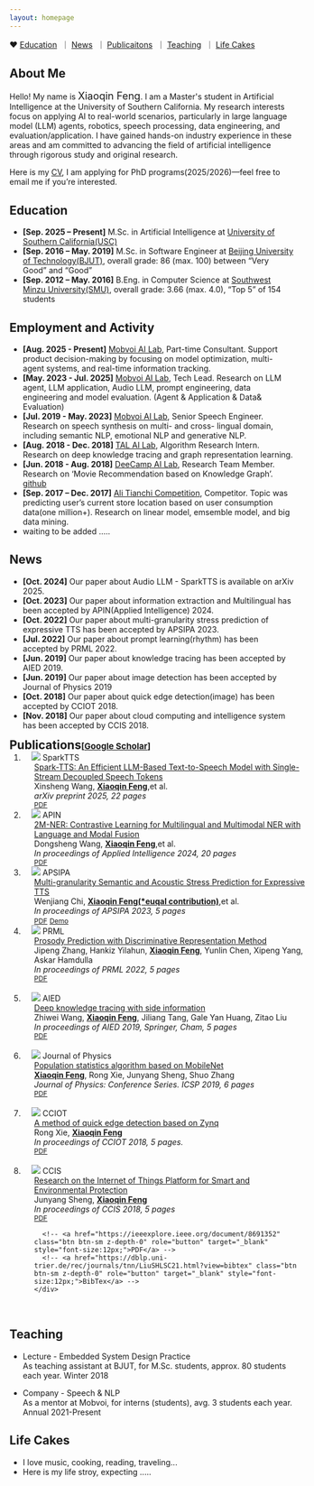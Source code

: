 ```yaml
---
layout: homepage
---
```

&#x2665; [Education](#education)  &nbsp;｜ [News](#news)  &nbsp;｜ [Publicaitons](#publications) &nbsp;｜ [Teaching](#teaching) &nbsp;｜ [Life Cakes](#life)

## <span id='about'>About Me</span>
<p align="justify">

Hello! My name is <font size=4px>Xiaoqin Feng</font>. I am a Master's student in Artificial Intelligence at the University of Southern California. My research interests focus on applying AI to real-world scenarios, particularly in large language model (LLM) agents, robotics, speech processing, data engineering, and evaluation/application. I have gained hands-on industry experience in these areas and am committed to advancing the field of artificial intelligence through rigorous study and original research.</p>
Here is my [CV](https://xqfeng-josie.github.io/resume/xiaoqin_cv.pdf), I am applying for PhD programs(2025/2026)—feel free to email me if you’re interested.
<!-- **<font color=red>&#x1F4EC;I am applying for M.S. or MBA in computer science. </font>**Here is my [CV](https://xqfeng-josie.github.io/resume/xiaoqin_cv.pdf) and my [personal research statement](https://xqfeng-josie.github.io/resume/PS/xiaoqin-ps-general.pdf). -->

<!-- ## <span id='interests'>Research Interests</span>   

- **Natural Language Processing:** natural language understanding, semantic analysis, knowledge acquisition, 
information extraction, information representation, and their practical application. 
- **Machine Learning:** robust learning, unsupervised learning or semi-supervised learning, transfer learning.
- **Data Science:** data mining, dataset construction. -->
<!--
<strong style="color:#e74d3c; font-weight:600">I am looking for a postdoc or research scientist position in the US and EU. I would appreciate a ping if you see a job I might fit.</strong>
-->

## <span id='education'>Education</span>   
- **[Sep. 2025 –  Present]** M.Sc. in Artificial Intelligence at [University of Southern California(USC)](https://english.bjut.edu.cn/)
- **[Sep. 2016 –  May. 2019]** M.Sc. in Software Engineer at [Beijing University of Technology(BJUT)](https://english.bjut.edu.cn/), overall grade: 86 (max. 100) between “Very Good” and “Good”
- **[Sep. 2012 – May. 2016]** B.Eng. in Computer Science at [Southwest Minzu University(SMU)](https://english.swun.edu.cn/), overall grade: 3.66 (max. 4.0), “Top 5” of 154 students

## <span id='activity'>Employment and Activity</span>   
- **[Aug. 2025 - Present]** [Mobvoi AI Lab](https://www.mobvoi.com/us), Part-time Consultant. Support product decision-making by focusing on model optimization, multi-agent systems, and real-time information tracking.
- **[May. 2023 - Jul. 2025]** [Mobvoi AI Lab](https://www.mobvoi.com/us), Tech Lead. Research on LLM agent, LLM application, Audio LLM, prompt engineering, data engineering and model evaluation. (Agent & Application & Data& Evaluation)
- **[Jul. 2019 - May. 2023]** [Mobvoi AI Lab](https://www.mobvoi.com/us), Senior Speech Engineer. Research on speech synthesis on multi- and cross- lingual domain, including semantic NLP, emotional NLP and generative NLP.
- **[Aug. 2018 - Dec. 2018]** [TAL AI Lab](https://en.100tal.com/), Algorithm Research Intern. Research on deep knowledge tracing and graph representation learning.
- **[Jun. 2018 - Aug. 2018]** [DeeCamp AI Lab](https://deecamp.com/#/home), Research Team Member. Research on ‘Movie Recommendation based on Knowledge Graph’. [github](https://github.com/XqFeng-Josie/Recommender-System-RS/tree/master/deecamp2018)
- **[Sep. 2017 – Dec. 2017]** [Ali Tianchi Competition](https://tianchi.aliyun.com/competition/entrance/231620/information), Competitor. Topic was predicting user’s current store location based on user consumption data(one million+). Research on linear model, emsemble model, and big data mining.
- waiting to be added .....

## <span id='news'>News</span>  
- **[Oct. 2024]** Our paper about Audio LLM - SparkTTS is available on arXiv 2025.
- **[Oct. 2023]** Our paper about information extraction and Multilingual has been accepted by APIN(Applied Intelligence) 2024.
- **[Oct. 2022]** Our paper about multi-granularity stress prediction of expressive TTS has been accepted by APSIPA 2023.
- **[Jul. 2022]** Our paper about prompt learning(rhythm) has been accepted by PRML 2022.
- **[Jun. 2019]** Our paper about knowledge tracing has been accepted by AIED 2019.
- **[Jun. 2019]** Our paper about image detection has been accepted by Journal of Physics 2019
- **[Oct. 2018]** Our paper about quick edge detection(image) has been accepted by CCIOT 2018.
- **[Nov. 2018]** Our paper about cloud computing and intelligence system has been accepted by CCIS 2018.

<h2 id="publications" style="margin: 2px 0px -15px;"><span id='publications'>Publications</span><temp style="font-size:15px;">[</temp><a href="https://scholar.google.com/citations?user=-rW26N0AAAAJ" target="_blank" style="font-size:15px;">Google Scholar</a><temp style="font-size:15px;">]</temp></h2>

<div class="publications">
<ol class="bibliography">




<li>
<div class="pub-row">
  <div class="col-sm-3 abbr" style="position: relative;padding-right: 15px;padding-left: 15px;">
    <img src="/assets/img/SparkTTS.jpg" class="teaser img-fluid z-depth-1">
            <abbr class="badge">SparkTTS</abbr>
  </div>
  <div id="peng2021copo" class="col-sm-9" style="position: relative;width: 100%;padding-right: 15px;padding-left: 20px;">
      <div class="title"> <a href="https://arxiv.org/pdf/2503.01710"> Spark-TTS: An Efficient LLM-Based Text-to-Speech Model with
Single-Stream Decoupled Speech Tokens </a></div>
      <div class="author">
        Xinsheng Wang, <strong><u>Xiaoqin Feng</u></strong>,et al.
      </div>
      <div class="periodical"><em>arXiv preprint 2025, 22 pages</em>
      </div>
    <div class="links">
      <a href="https://arxiv.org/pdf/2503.01710" class="btn btn-sm z-depth-0" role="button" target="_blank" style="font-size:12px;">PDF</a>
      <!-- <a href="https://github.com/yaoyao-liu/meta-transfer-learning" class="btn btn-sm z-depth-0" role="button" target="_blank" style="font-size:12px;">Code</a>
      <a href="https://bibliography.yliu.de/TPAMI22.txt" class="btn btn-sm z-depth-0" role="button" target="_blank" style="font-size:12px;">BibTex</a> -->
    </div>
  </div>
</div>
</li>


<li>
<div class="pub-row">
  <div class="col-sm-3 abbr" style="position: relative;padding-right: 15px;padding-left: 15px;">
    <img src="/assets/img/APIN_2024.jpg" class="teaser img-fluid z-depth-1">
            <abbr class="badge">APIN</abbr>
  </div>
  <div id="peng2021copo" class="col-sm-9" style="position: relative;width: 100%;padding-right: 15px;padding-left: 20px;">
      <div class="title"> <a href="https://arxiv.org/pdf/2404.17122v1"> 2M-NER: Contrastive Learning for Multilingual and Multimodal NER with Language and Modal Fusion </a></div>
      <div class="author">
        Dongsheng Wang, <strong><u>Xiaoqin Feng</u></strong>,et al.
      </div>
      <div class="periodical"><em>In proceedings of Applied Intelligence 2024, 20 pages</em>
      </div>
    <div class="links">
      <a href="https://arxiv.org/pdf/2404.17122v1" class="btn btn-sm z-depth-0" role="button" target="_blank" style="font-size:12px;">PDF</a>
      <!-- <a href="https://github.com/yaoyao-liu/meta-transfer-learning" class="btn btn-sm z-depth-0" role="button" target="_blank" style="font-size:12px;">Code</a>
      <a href="https://bibliography.yliu.de/TPAMI22.txt" class="btn btn-sm z-depth-0" role="button" target="_blank" style="font-size:12px;">BibTex</a> -->
    </div>
  </div>
</div>
</li>


<li>
<div class="pub-row">
  <div class="col-sm-3 abbr" style="position: relative;padding-right: 15px;padding-left: 15px;">
    <img src="/assets/img/APSIPA2023.png" class="teaser img-fluid z-depth-1">
            <abbr class="badge">APSIPA</abbr>
  </div>
  <div id="peng2021copo" class="col-sm-9" style="position: relative;width: 100%;padding-right: 15px;padding-left: 20px;">
      <div class="title"><a href="https://xqfeng-josie.github.io/resume/publications/APSIPA2023.pdf">Multi-granularity Semantic and Acoustic Stress Prediction for Expressive TTS </a></div>
      <div class="author">
        Wenjiang Chi, <strong><u>Xiaoqin Feng(*euqal contribution)</u></strong>,et al.
      </div>
      <div class="periodical"><em>In proceedings of APSIPA 2023, 5 pages</em>
      </div>
    <div class="links">
      <a href="https://xqfeng-josie.github.io/resume/publications/APSIPA2023.pdf" class="btn btn-sm z-depth-0" role="button" target="_blank" style="font-size:12px;">PDF</a>
      <a href="https://xqfeng-josie.github.io/stress/" class="btn btn-sm z-depth-0" role="button" target="_blank" style="font-size:12px;">Demo</a>
      <!-- <a href="https://github.com/yaoyao-liu/meta-transfer-learning" class="btn btn-sm z-depth-0" role="button" target="_blank" style="font-size:12px;">Code</a>
      <a href="https://bibliography.yliu.de/TPAMI22.txt" class="btn btn-sm z-depth-0" role="button" target="_blank" style="font-size:12px;">BibTex</a> -->
    </div>
  </div>
</div>
</li>



<li>
<div class="pub-row">
  <div class="col-sm-3 abbr" style="position: relative;padding-right: 15px;padding-left: 15px;">
    <img src="/assets/img/prompt2022.png" class="teaser img-fluid z-depth-1">
            <abbr class="badge">PRML</abbr>
  </div>
  <div id="peng2021copo" class="col-sm-9" style="position: relative;width: 100%;padding-right: 15px;padding-left: 20px;">
      <div class="title"><a href="https://xqfeng-josie.github.io/resume/publications/PRML2022.pdf">Prosody Prediction with Discriminative Representation Method</a></div>
      <div class="author">
        Jipeng Zhang, Hankiz Yilahun, <strong><u>Xiaoqin Feng</u></strong>, Yunlin Chen, Xipeng Yang, Askar Hamdulla
      </div>
      <div class="periodical"><em>In proceedings of PRML 2022, 5 pages</em>
      </div>
    <div class="links">
    <a href="https://xqfeng-josie.github.io/resume/publications/PRML2022.pdf" class="btn btn-sm z-depth-0" role="button" target="_blank" style="font-size:12px;">PDF</a>
      <!-- <a href="https://ieeexplore.ieee.org/abstract/document/9882251" class="btn btn-sm z-depth-0" role="button" target="_blank" style="font-size:12px;">PDF</a> -->
      <!-- <a href="https://github.com/yaoyao-liu/meta-transfer-learning" class="btn btn-sm z-depth-0" role="button" target="_blank" style="font-size:12px;">Code</a>
      <a href="https://bibliography.yliu.de/TPAMI22.txt" class="btn btn-sm z-depth-0" role="button" target="_blank" style="font-size:12px;">BibTex</a> -->
    </div>
  </div>
</div>
</li>

<br>
  
<li>
<div class="pub-row">
  <div class="col-sm-3 abbr" style="position: relative;padding-right: 15px;padding-left: 15px;">
    <img src="/assets/img/knowledge2019.png" class="teaser img-fluid z-depth-1">
            <abbr class="badge">AIED</abbr>
  </div>
  <div id="peng2021copo" class="col-sm-9" style="position: relative;width: 100%;padding-right: 15px;padding-left: 20px;">
      <div class="title"><a href="https://arxiv.org/pdf/1909.00372.pdf">Deep knowledge tracing with side information</a></div>
      <div class="author">
        Zhiwei Wang, <strong><u>Xiaoqin Feng</u></strong>, Jiliang Tang, Gale Yan Huang, Zitao Liu</div>
      <div class="periodical"><em>In proceedings of AIED 2019, Springer, Cham, 5 pages</em>
      </div>
    <div class="links">
      <a href="https://arxiv.org/pdf/1909.00372.pdf" class="btn btn-sm z-depth-0" role="button" target="_blank" style="font-size:12px;">PDF</a>
      <!-- <a href="https://gitlab.mpi-klsb.mpg.de/yaoyaoliu/rmm/" class="btn btn-sm z-depth-0" role="button" target="_blank" style="font-size:12px;">Code</a>
      <a href="https://class-il.mpi-inf.mpg.de/rmm/" class="btn btn-sm z-depth-0" role="button" target="_blank" style="font-size:12px;">Project Page</a>
      <a href="https://bibliography.yliu.de/NeurIPS21.txt" class="btn btn-sm z-depth-0" role="button" target="_blank" style="font-size:12px;">BibTex</a> -->
    </div>
  </div>
</div>
</li>
<br>


<li>
<div class="pub-row">
  <div class="col-sm-3 abbr" style="position: relative;padding-right: 15px;padding-left: 15px;">
    <img src="/assets/img/mobilenet2018.png" class="teaser img-fluid z-depth-1">
            <abbr class="badge">Journal of Physics</abbr>
  </div>
  <div id="peng2021copo" class="col-sm-9" style="position: relative;width: 100%;padding-right: 15px;padding-left: 20px;">
      <div class="title"><a href="https://iopscience.iop.org/article/10.1088/1742-6596/1237/2/022045/pdf">Population statistics algorithm based on MobileNet</a></div>
      <div class="author"><strong><u>Xiaoqin Feng</u></strong>, Rong Xie, Junyang Sheng, Shuo Zhang</div>
      <div class="periodical"><em>Journal of Physics: Conference Series. ICSP 2019, 6 pages</em>
      </div>
    <div class="links">
      <a href="https://iopscience.iop.org/article/10.1088/1742-6596/1237/2/022045/pdf" class="btn btn-sm z-depth-0" role="button" target="_blank" style="font-size:12px;">PDF</a>
      <!-- <a href="https://github.com/xinzheli1217/learning-to-self-train" class="btn btn-sm z-depth-0" role="button" target="_blank" style="font-size:12px;">Code</a>
      <a href="https://bibliography.yliu.de/CVIU21.txt" class="btn btn-sm z-depth-0" role="button" target="_blank" style="font-size:12px;">BibTex</a> -->
    </div>
  </div>
</div>
</li>
<br>
<li>
<div class="pub-row">
  <div class="col-sm-3 abbr" style="position: relative;padding-right: 15px;padding-left: 15px;">
    <img src="/assets/img/imagedetect2018.png" class="teaser img-fluid z-depth-1">
            <abbr class="badge">CCIOT</abbr>
  </div>
  <div id="peng2021copo" class="col-sm-9" style="position: relative;width: 100%;padding-right: 15px;padding-left: 20px;">
      <div class="title"><a href="https://xqfeng-josie.github.io/resume/publications/CCIOT2018.pdf">A method of quick edge detection based on Zynq</a></div>
      <div class="author">  Rong Xie, <strong><u>Xiaoqin Feng</u></strong></div>
      <div class="periodical"><em> In proceedings of CCIOT 2018, 5 pages.</em>
      </div>
    <div class="links">
     <a href="https://xqfeng-josie.github.io/resume/publications/CCIOT2018.pdf" class="btn btn-sm z-depth-0" role="button" target="_blank" style="font-size:12px;">PDF</a>
<!-- 
      <a href="https://ieeexplore.ieee.org/document/9032641" class="btn btn-sm z-depth-0" role="button" target="_blank" style="font-size:12px;">PDF</a> -->
      <!-- <a href="https://github.com/xinzheli1217/learning-to-self-train" class="btn btn-sm z-depth-0" role="button" target="_blank" style="font-size:12px;">Code</a>
      <a href="https://bibliography.yliu.de/CVIU21.txt" class="btn btn-sm z-depth-0" role="button" target="_blank" style="font-size:12px;">BibTex</a> -->
    </div>
  </div>
</div>
</li>

<br>

<li>
<div class="pub-row">
  <div class="col-sm-3 abbr" style="position: relative;padding-right: 15px;padding-left: 15px;">
    <img src="/assets/img/ccis2018.png" class="teaser img-fluid z-depth-1">
            <abbr class="badge">CCIS</abbr>
  </div>
  <div id="peng2021copo" class="col-sm-9" style="position: relative;width: 100%;padding-right: 15px;padding-left: 20px;">
      <div class="title"><a href="https://xqfeng-josie.github.io/resume/publications/CCIS2018.pdf">Research on the Internet of Things Platform for Smart and Environmental Protection</a></div>
      <div class="author"> Junyang Sheng, <strong><u>Xiaoqin Feng</u></strong></div>
      <div class="periodical"><em>In proceedings of CCIS 2018, 5 pages</em>
      </div>
    <div class="links">
     <a href="https://xqfeng-josie.github.io/resume/publications/CCIS2018.pdf" class="btn btn-sm z-depth-0" role="button" target="_blank" style="font-size:12px;">PDF</a>

      <!-- <a href="https://ieeexplore.ieee.org/document/8691352" class="btn btn-sm z-depth-0" role="button" target="_blank" style="font-size:12px;">PDF</a> -->
      <!-- <a href="https://dblp.uni-trier.de/rec/journals/tnn/LiuSHLSC21.html?view=bibtex" class="btn btn-sm z-depth-0" role="button" target="_blank" style="font-size:12px;">BibTex</a> -->
    </div>
  </div>
</div>
</li>

<br>
  

</ol>
</div>

## <span id='teaching'>Teaching</span>

- Lecture - Embedded System Design Practice <br>As teaching assistant at BJUT, for M.Sc. students, approx. 80 students each year. Winter 2018

- Company - Speech & NLP <br>As a mentor at Mobvoi, for interns (students), avg. 3 students each year. Annual  2021-Present

## <span id='life'>Life Cakes</span> 
- I love music, cooking, reading, traveling...
- Here is my life stroy, expecting .....